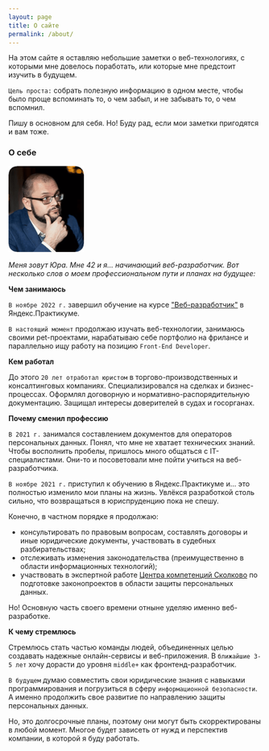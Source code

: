 ```yaml
---
layout: page
title: О сайте
permalink: /about/
---
```


На этом сайте я оставляю небольшие заметки о веб-технологиях, с которыми мне довелось поработать, или которые мне предстоит изучить в будущем. 

`Цель проста:` собрать полезную информацию в одном месте, чтобы было проще вспоминать то, о чем забыл, и не забывать то, о чем вспомнил. 
  
Пишу в основном для себя. Но! Буду рад, если мои заметки пригодятся и вам тоже.

### О себе

<img src="/img/yup-photo.png" alt="фото автора сайта">

*Меня зовут Юра. Мне 42 и я... начинающий веб-разработчик. Вот несколько слов о моем профессиональном пути и планах на будущее:*

**Чем занимаюсь**  

`В ноябре 2022 г.` завершил обучение на курсе ["Веб-разработчик"](https://practicum.yandex.ru/web/) в Яндекс.Практикуме. 

`В настоящий момент` продолжаю изучать веб-технологии, занимаюсь своими pet-проектами, нарабатываю себе портфолио на фрилансе и параллельно ищу работу на позицию `Front-End Developer`.

**Кем работал**  

До этого `20 лет отработал юристом` в торгово-производственных и консалтинговых компаниях. Специализировался на сделках и бизнес-процессах. Оформлял договорную и нормативно-распорядительную документацию. Защищал интересы доверителей в судах и госорганах.

**Почему сменил профессию**  

`В 2021 г.` занимался составлением документов для операторов персональных данных. Понял, что мне не хватает технических знаний. Чтобы восполнить пробелы, пришлось много общаться с IT-специалистами. Они-то и посоветовали мне пойти учиться на веб-разработчика.

`В ноябре 2021 г.` приступил к обучению в Яндекс.Практикуме и... это полностью изменило мои планы на жизнь. Увлёкся разработкой столь сильно, что возвращаться в юриспруденцию пока не спешу. 

Конечно, в частном порядке я продолжаю:
- консультировать по правовым вопросам, составлять договоры и иные юридические документы, участвовать в судебных разбирательствах; 
- отслеживать изменения законодательства (преимущественно в области информационных технологий);
- участвовать в экспертной работе [Центра компетенций Сколково](https://sk.ru/legal/) по подготовке законопроектов в области защиты персональных данных.

Но! Основную часть своего времени отныне уделяю именно веб-разработке.

**К чему стремлюсь**  

Стремлюсь стать частью команды людей, объединенных целью создавать надежные онлайн-сервисы и веб-приложения. В `ближайшие 3-5 лет` хочу дорасти до уровня `middle+` как фронтенд-разработчик. 

`В будущем` думаю совместить свои юридические знания с навыками программирования и погрузиться в сферу `информационной безопасности`. А именно продолжить свое развитие по направлению защиты персональных данных.

Но, это долгосрочные планы, поэтому они могут быть скорректированы в любой момент. Многое будет зависеть от нужд и перспектив компании, в которой я буду работать.
